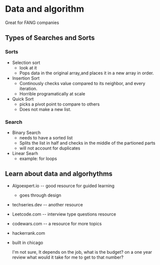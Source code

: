 # Data and algorithm 
Great for FANG companies

## Types of Searches and Sorts

### Sorts
* Selection sort
    * look at it
    * Pops data in the original array,and places it in a new array in order.
* Insertion Sort
    * Continously checks value compared to its neighbor, and every iteration.
    * Horrible programatically at scale
* Quick Sort
    * picks a pivot point to compare to others
    * Does not make a new list. 

### Search
* Binary Search
    * needs to have a sorted list
    * Splits the list in half and checks in the middle of the partioned parts
    * will not account for duplicates
* Linear Searh
    * example: for loops

## Learn about data and algorhythms
* Algoexpert.io -- good resource for guided learning
    * goes through design 
* techseries.dev -- another resource
* Leetcode.com -- interview type questions resource

* codewars.com -- a resource for more topics
* hackerrank.com 
* built in chicago
    
    I'm not sure,
    It depends on the job,
    what is the budget?
    on a one year review what would it take for me to get to that number?